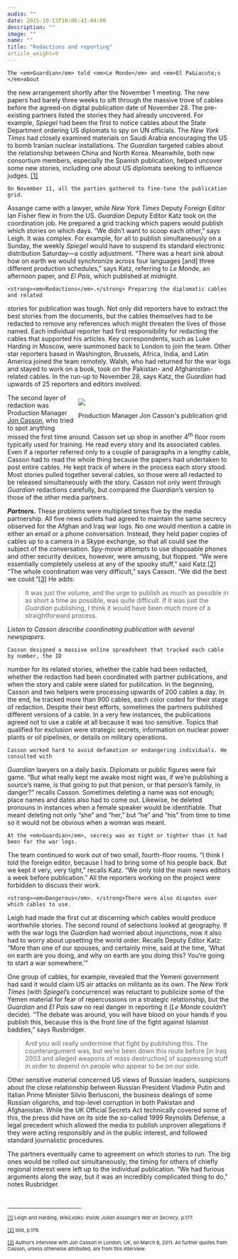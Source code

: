 ```yaml
---
audio: ""
date: 2015-10-13T16:06:41-04:00
description: ""
image: ""
name: ""
title: "Redactions and reporting"
article_weight=9
---
```



	The <em>Guardian</em> told <em>Le Monde</em> and <em>El Pa&iacute;s </em>about 
the new arrangement shortly after the November 1 meeting. The new papers had barely 
three weeks to sift through the massive trove of cables before the agreed-on digital 
publication date of November 28. The pre-existing partners listed the stories 
they had already uncovered. For example, <em>Spiegel</em> had been the first to 
notice cables about the State Department ordering US diplomats to spy on UN officials. 
The <em>New York Times</em> had closely examined materials on Saudi Arabia encouraging 
the US to bomb Iranian nuclear installations. The <em>Guardian</em> targeted cables 
about the relationship between China and North Korea. Meanwhile, both new consortium 
members, especially the Spanish publication, helped uncover some new stories, including 
one about US diplomats seeking to influence judges.
<a href="case_id_70_id_633_pid_0.html#_ftn1" name="_ftnref1" title="">[1]</a>

	On November 11, all the parties gathered to fine-tune the publication grid. 
Assange came with a lawyer, while <em>New York Times</em> Deputy Foreign Editor 
Ian Fisher flew in from the US. <em>Guardian</em> Deputy Editor Katz took on the 
coordination job. He prepared a grid tracking which papers would publish which 
stories on which days. &ldquo;We didn&rsquo;t want to scoop each other,&rdquo; 
says Leigh. It was complex. For example, for all to publish simultaneously on a 
Sunday, the weekly <em>Spiegel</em> would have to suspend its standard electronic 
distribution Saturday&mdash;a costly adjustment. &ldquo;There was a heart sink 
about how on earth we would synchronize across four languages [and] three 
different production schedules,&rdquo; says Katz, referring to <em>Le Monde</em>, an 
afternoon paper, and <em>El</em> <em>Pa&iacute;s</em>, which published at midnight.

	<strong><em>Redactions</em>.</strong> Preparing the diplomatic cables and related 
stories for publication was tough. Not only did reporters have to extract the best stories 
from the documents, but the cables themselves had to be redacted to remove any references which 
might threaten the lives of those named. Each individual reporter had first responsibility for 
redacting the cables that supported his articles. Key correspondents, such as Luke Harding in 
Moscow, were summoned back to London to join the team. Other star reporters based in Washington, 
Brussels, Africa, India, and Latin America joined the team remotely. Walsh, who had returned for 
the war logs and stayed to work on a book, took on the Pakistan- and Afghanistan-related cables. 
In the run-up to November 28, says Katz, the <em>Guardian</em> had upwards of 25 reporters and editors involved.

<div style="float: right; padding: 10px;">
	<img src="../../files/photos/495/grid.jpg" /><br />
	<p class="caption">
		Production Manager Jon Casson&#39;s publication grid</p>
</div>
<p>
	The second layer of redaction was Production Manager <a href="case_id_70_id_175_c_bio.html">Jon Casson</a>, who tried to spot anything missed the first time around. Casson set up shop in another 4<sup>th</sup> floor room typically used for training. He read every story and its associated cables. Even if a reporter referred only to a couple of paragraphs in a lengthy cable, Casson had to read the whole thing because the papers had undertaken to post entire cables. He kept track of where in the process each story stood. Most stories pulled together several cables, so those were all redacted to be released simultaneously with the story. Casson not only went through <em>Guardian</em> redactions carefully, but compared the <em>Guardian</em>&rsquo;s version to those of the other media partners.</p>
<p>
	<strong><em>Partners</em>.</strong> These problems were multiplied times five by the media partnership. All five news outlets had agreed to maintain the same secrecy observed for the Afghan and Iraq war logs. No one would mention a cable in either an email or a phone conversation. Instead, they held paper copies of cables up to a camera in a Skype exchange, so that all could see the subject of the conversation. Spy-movie attempts to use disposable phones and other security devices, however, were amusing, but flopped. &ldquo;We were essentially completely useless at any of the spooky stuff,&rdquo; said Katz.<a href="case_id_70_id_633_pid_0.html#_ftn2" name="_ftnref2" title="">[2]</a> &ldquo;The whole coordination was very difficult,&rdquo; says Casson. &ldquo;We did the best we could.&rdquo;<a href="case_id_70_id_633_pid_0.html#_ftn3" name="_ftnref3" title="">[3]</a> He adds:</p>
<blockquote>
	<p>
		It was just the volume, and the urge to publish as much as possible in as short a time as possible, was quite difficult. If it was just the <em>Guardian</em> publishing, I think it would have been much more of a straightforward process.
	</p>
</blockquote>
<p>
	<i>Listen to Casson describe coordinating publication with several newspapers.</i><br />
	<img alt="" border="0" class="audiofile" src="../../files/audios/190/Casson&#32;text&#32;quote.mp3" />
</p>

	Casson designed a massive online spreadsheet that tracked each cable by number, the ID 
number for its related stories, whether the cable had been redacted, whether the redaction 
had been coordinated with partner publications, and when the story and cable were slated 
for publication. In the beginning, Casson and two helpers were processing upwards of 200 
cables a day. In the end, he tracked more than 900 cables, each color coded for their 
stage of redaction. Despite their best efforts, sometimes the partners published different 
versions of a cable. In a very few instances, the publications agreed not to use a cable at 
all because it was too sensitive. Topics that qualified for exclusion were strategic secrets, 
information on nuclear power plants or oil pipelines, or details on military operations.

	Casson worked hard to avoid defamation or endangering individuals. He consulted with 
<em>Guardian</em> lawyers on a daily basis. Diplomats or public figures were fair game. 
&ldquo;But what really kept me awake most night was, if we&rsquo;re publishing a source&rsquo;s 
name, is that going to put that person, or that person&rsquo;s family, in danger?&rdquo; recalls 
Casson. Sometimes deleting a name was not enough; place names and dates also had to come out. 
Likewise, he deleted pronouns in instances when a female speaker would be identifiable. That meant 
deleting not only &ldquo;she&rdquo; and &ldquo;her,&rdquo; but &ldquo;he&rdquo; and &ldquo;his&rdquo; 
from time to time so it would not be obvious when a woman was meant.

	At the <em>Guardian</em>, secrecy was as tight or tighter than it had been for the war logs. 
The team continued to work out of two small, fourth-floor rooms. &ldquo;I think I told the foreign 
editor, because I had to bring some of his people back. But we kept it very, very tight,&rdquo; 
recalls Katz. &ldquo;We only told the main news editors a week before publication.&rdquo; All the 
reporters working on the project were forbidden to discuss their work.

	<strong><em>Dangerous</em>. </strong>There were also disputes over which cables to use. 
Leigh had made the first cut at discerning which cables would produce worthwhile stories. The second 
round of selections looked at geography. If with the war logs the <em>Guardian</em> had worried 
about injunctions, now it also had to worry about upsetting the world order. Recalls Deputy 
Editor Katz: &ldquo;More than one of our spouses, and certainly mine, said at the time, &lsquo;What 
on earth are you doing, and why on earth are you doing this? You&rsquo;re going to start a 
war somewhere.&rsquo;&rdquo;

<p>
	One group of cables, for example, revealed that the Yemeni government had said it would claim US air attacks on militants as its own. The <em>New York Times</em> (with <em>Spiegel</em>&rsquo;s concurrence) was reluctant to publicize some of the Yemen material for fear of repercussions on a strategic relationship, but the <em>Guardian</em> and <em>El Pa&iacute;s </em>saw no real danger in reporting it (<em>Le Monde</em> couldn&rsquo;t decide). &ldquo;The debate was around, you will have blood on your hands if you publish this, because this is the front line of the fight against Islamist baddies,&rdquo; says Rusbridger.
</p>
<blockquote>
	<p>
		And you will really undermine that fight by publishing this. The counterargument was, but we&rsquo;re been down this route before [in Iraq 2003 and alleged weapons of mass destruction] of suppressing stuff in order to depend on people who appear to be on our side.
	</p>
</blockquote>

Other sensitive material concerned US views of Russian leaders, suspicions about 
the close relationship between Russian President Vladimir Putin and Italian Prime 
Minister Silvio Berlusconi, the business dealings of some Russian oligarchs, 
and top-level corruption in both Pakistan and Afghanistan. While the UK Official 
Secrets Act technically covered some of this, the press did have on its side the 
so-called 1999 Reynolds Defense, a legal precedent which allowed the media to 
publish unproven allegations if they were acting responsibly and in the public 
interest, and followed standard journalistic procedures.

The partners eventually came to agreement on which stories to run. The big ones would be 
rolled out simultaneously; the timing for others of chiefly regional interest were left 
up to the individual publication. &ldquo;We had furious arguments along the way, but it 
was an incredibly complicated thing to do,&rdquo; notes Rusbridger.

<div>
	<br clear="all" />
	<hr align="left" size="1" width="33%" />
	<div id="ftn1">
		<p>
			<span style="font-size: 11px;">
			<a href="case_id_70_id_633_pid_0.html#_ftnref1" name="_ftn1" title="">[1]</a> 
			Leigh and Harding, <em>WikiLeaks: Inside Julian Assange&rsquo;s War on Secrecy</em>, p.177.
		    </span>
		</p>
	</div>
	<div id="ftn2">
		<p>
			<span style="font-size: 11px;">
			<a href="case_id_70_id_633_pid_0.html#_ftnref2" name="_ftn2" title="">[2]</a>
			 Ibid, p.179.
			 </span>
		</p>
	</div>
	<div id="ftn3">
		<p>
			<span style="font-size: 11px;">
			<a href="case_id_70_id_633_pid_0.html#_ftnref3" name="_ftn3" title="">[3]</a> 
			Author&rsquo;s interview with Jon Casson in London, UK, on March 8, 2011. 
			All further quotes from Casson, unless otherwise attributed, are from this 
			interview.
			</span>
		</p>
	</div>
</div>
</div>